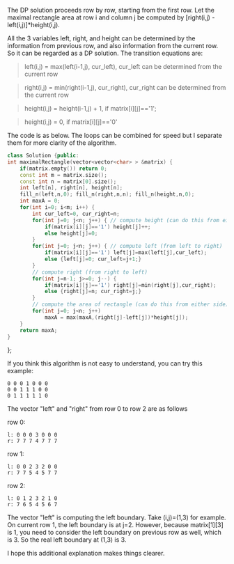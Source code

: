 The DP solution proceeds row by row, starting from the first row. Let the maximal rectangle area at row i and column j be computed by [right(i,j) - left(i,j)]*height(i,j).



All the 3 variables left, right, and height can be determined by the information from previous row, and also information from the current row. So it can be regarded as a DP solution. The transition equations are:



> left(i,j) = max(left(i-1,j), cur_left), cur_left can be determined from the current row

> right(i,j) = min(right(i-1,j), cur_right), cur_right can be determined from the current row

> height(i,j) = height(i-1,j) + 1, if matrix[i][j]=='1';

> height(i,j) = 0, if matrix[i][j]=='0'



The code is as below. The loops can be combined for speed but I separate them for more clarity of the algorithm.



```C++
class Solution {public:
int maximalRectangle(vector<vector<char> > &matrix) {
    if(matrix.empty()) return 0;
    const int m = matrix.size();
    const int n = matrix[0].size();
    int left[n], right[n], height[n];
    fill_n(left,n,0); fill_n(right,n,n); fill_n(height,n,0);
    int maxA = 0;
    for(int i=0; i<m; i++) {
        int cur_left=0, cur_right=n; 
        for(int j=0; j<n; j++) { // compute height (can do this from either side)
            if(matrix[i][j]=='1') height[j]++; 
            else height[j]=0;
        }
        for(int j=0; j<n; j++) { // compute left (from left to right)
            if(matrix[i][j]=='1') left[j]=max(left[j],cur_left);
            else {left[j]=0; cur_left=j+1;}
        }
        // compute right (from right to left)
        for(int j=n-1; j>=0; j--) {
            if(matrix[i][j]=='1') right[j]=min(right[j],cur_right);
            else {right[j]=n; cur_right=j;}    
        }
        // compute the area of rectangle (can do this from either side)
        for(int j=0; j<n; j++)
            maxA = max(maxA,(right[j]-left[j])*height[j]);
    }
    return maxA;
}
```



};



If you think this algorithm is not easy to understand, you can try this example:



```
0 0 0 1 0 0 0 
0 0 1 1 1 0 0 
0 1 1 1 1 1 0
```



The vector "left" and "right" from row 0 to row 2 are as follows



row 0:



```
l: 0 0 0 3 0 0 0
r: 7 7 7 4 7 7 7
```



row 1:



```
l: 0 0 2 3 2 0 0
r: 7 7 5 4 5 7 7 
```



row 2:



```
l: 0 1 2 3 2 1 0
r: 7 6 5 4 5 6 7
```



The vector "left" is computing the left boundary. Take (i,j)=(1,3) for example. On current row 1, the left boundary is at j=2. However, because matrix[1][3] is 1, you need to consider the left boundary on previous row as well, which is 3. So the real left boundary at (1,3) is 3.



I hope this additional explanation makes things clearer.